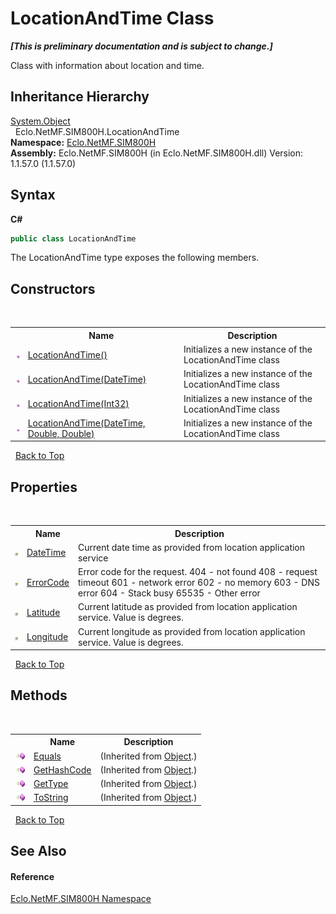 # LocationAndTime Class
 _**\[This is preliminary documentation and is subject to change.\]**_

Class with information about location and time.


## Inheritance Hierarchy
<a href="http://msdn2.microsoft.com/en-us/library/e5kfa45b" target="_blank">System.Object</a><br />&nbsp;&nbsp;Eclo.NetMF.SIM800H.LocationAndTime<br />
**Namespace:**&nbsp;<a href="N_Eclo_NetMF_SIM800H">Eclo.NetMF.SIM800H</a><br />**Assembly:**&nbsp;Eclo.NetMF.SIM800H (in Eclo.NetMF.SIM800H.dll) Version: 1.1.57.0 (1.1.57.0)

## Syntax

**C#**<br />
``` C#
public class LocationAndTime
```

The LocationAndTime type exposes the following members.


## Constructors
&nbsp;<table><tr><th></th><th>Name</th><th>Description</th></tr><tr><td>![Public method](media/pubmethod.gif "Public method")</td><td><a href="M_Eclo_NetMF_SIM800H_LocationAndTime__ctor">LocationAndTime()</a></td><td>
Initializes a new instance of the LocationAndTime class</td></tr><tr><td>![Public method](media/pubmethod.gif "Public method")</td><td><a href="M_Eclo_NetMF_SIM800H_LocationAndTime__ctor_1">LocationAndTime(DateTime)</a></td><td>
Initializes a new instance of the LocationAndTime class</td></tr><tr><td>![Public method](media/pubmethod.gif "Public method")</td><td><a href="M_Eclo_NetMF_SIM800H_LocationAndTime__ctor_3">LocationAndTime(Int32)</a></td><td>
Initializes a new instance of the LocationAndTime class</td></tr><tr><td>![Public method](media/pubmethod.gif "Public method")</td><td><a href="M_Eclo_NetMF_SIM800H_LocationAndTime__ctor_2">LocationAndTime(DateTime, Double, Double)</a></td><td>
Initializes a new instance of the LocationAndTime class</td></tr></table>&nbsp;
<a href="#locationandtime-class">Back to Top</a>

## Properties
&nbsp;<table><tr><th></th><th>Name</th><th>Description</th></tr><tr><td>![Public property](media/pubproperty.gif "Public property")</td><td><a href="P_Eclo_NetMF_SIM800H_LocationAndTime_DateTime">DateTime</a></td><td>
Current date time as provided from location application service</td></tr><tr><td>![Public property](media/pubproperty.gif "Public property")</td><td><a href="P_Eclo_NetMF_SIM800H_LocationAndTime_ErrorCode">ErrorCode</a></td><td>
Error code for the request. 404 - not found 408 - request timeout 601 - network error 602 - no memory 603 - DNS error 604 - Stack busy 65535 - Other error</td></tr><tr><td>![Public property](media/pubproperty.gif "Public property")</td><td><a href="P_Eclo_NetMF_SIM800H_LocationAndTime_Latitude">Latitude</a></td><td>
Current latitude as provided from location application service. Value is degrees.</td></tr><tr><td>![Public property](media/pubproperty.gif "Public property")</td><td><a href="P_Eclo_NetMF_SIM800H_LocationAndTime_Longitude">Longitude</a></td><td>
Current longitude as provided from location application service. Value is degrees.</td></tr></table>&nbsp;
<a href="#locationandtime-class">Back to Top</a>

## Methods
&nbsp;<table><tr><th></th><th>Name</th><th>Description</th></tr><tr><td>![Public method](media/pubmethod.gif "Public method")</td><td><a href="http://msdn2.microsoft.com/en-us/library/bsc2ak47" target="_blank">Equals</a></td><td> (Inherited from <a href="http://msdn2.microsoft.com/en-us/library/e5kfa45b" target="_blank">Object</a>.)</td></tr><tr><td>![Public method](media/pubmethod.gif "Public method")</td><td><a href="http://msdn2.microsoft.com/en-us/library/zdee4b3y" target="_blank">GetHashCode</a></td><td> (Inherited from <a href="http://msdn2.microsoft.com/en-us/library/e5kfa45b" target="_blank">Object</a>.)</td></tr><tr><td>![Public method](media/pubmethod.gif "Public method")</td><td><a href="http://msdn2.microsoft.com/en-us/library/dfwy45w9" target="_blank">GetType</a></td><td> (Inherited from <a href="http://msdn2.microsoft.com/en-us/library/e5kfa45b" target="_blank">Object</a>.)</td></tr><tr><td>![Public method](media/pubmethod.gif "Public method")</td><td><a href="http://msdn2.microsoft.com/en-us/library/7bxwbwt2" target="_blank">ToString</a></td><td> (Inherited from <a href="http://msdn2.microsoft.com/en-us/library/e5kfa45b" target="_blank">Object</a>.)</td></tr></table>&nbsp;
<a href="#locationandtime-class">Back to Top</a>

## See Also


#### Reference
<a href="N_Eclo_NetMF_SIM800H">Eclo.NetMF.SIM800H Namespace</a><br />